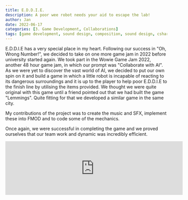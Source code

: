 ```yaml
---
title: E.D.D.I.E.
description: A poor wee robot needs your aid to escape the lab!
author: Jan
date: 2022-06-17
categories: [3. Game Development, Collaborations]
tags: [game development, sound design, composition, sound design, csharp]
---
```

E.D.D.I.E has a very special place in my heart. Following our success in "Oh, Wrong Number!", we decided to take on one more game jam in 2022 before university started again. We took part in the Wowie Game Jam 2022, another 48 hour game jam, in which our prompt was "Collaborate with AI". As we were yet to discover the vast world of AI, we decided to put our own spin on it and build a game in which a little robot is incapable of reacting to its dangerous surroundings and it is up to the player to help poor E.D.D.I.E to the finish line by utilising the items provided. We thought we were quite original with this game until a friend pointed out that we had built the game "Lemmings". Quite fitting for that we developed a similar game in the same city.

My contributions of the project was to create the music and SFX, implement these into FMOD and to code some of the mechanics.

Once again, we were successful in completing the game and we proved ourselves that our team work and dynamic was incredibly efficient.

<iframe src="https://itch.io/embed/1663777" width="552" height="167" frameborder="0"><a href="https://jphuss.itch.io/eddie">E.D.D.I.E by Jan Huss, Alex de la Cour</a></iframe>
